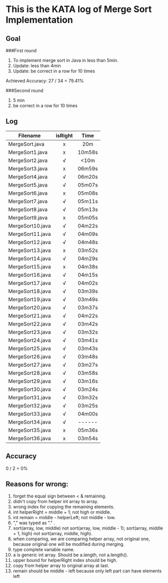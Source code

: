 # This is the KATA log of Merge Sort Implementation

## Goal  

###First round

1. To implement merge sort in Java in less than 5min.
2. Update: less than 4min
3. Update: be correct in a row for 10 times
  
Achieved
Accuracy: 27 / 34 = 79.41%

###Second round

1. 5 min
2. be correct in a row for 10 times 
  
## Log
  
| Filename           | isRight    | Time |
| ------------------ |:----------:|:----:|
| MergeSort.java     |x           |20m   |
| MergeSort1.java    |x           |10m58s|
| MergeSort2.java    |√           |<10m  |
| MergeSort3.java    |x           |06m59s|
| MergeSort4.java    |√           |06m20s|
| MergeSort5.java    |√           |05m07s|
| MergeSort6.java    |x           |05m08s|
| MergeSort7.java    |√           |05m11s|
| MergeSort8.java    |√           |05m13s|
| MergeSort9.java    |x           |05m05s|
| MergeSort10.java   |√           |04m22s|
| MergeSort11.java   |√           |04m09s|
| MergeSort12.java   |√           |04m48s|
| MergeSort13.java   |x           |03m52s|
| MergeSort14.java   |√           |04m29s|
| MergeSort15.java   |x           |04m38s|
| MergeSort16.java   |√           |04m15s|
| MergeSort17.java   |√           |04m02s|
| MergeSort18.java   |√           |03m39s|
| MergeSort19.java   |√           |03m49s|
| MergeSort20.java   |√           |03m37s|
| MergeSort21.java   |√           |04m22s|
| MergeSort22.java   |√           |03m42s|
| MergeSort23.java   |√           |03m32s|
| MergeSort24.java   |√           |03m41s|
| MergeSort25.java   |√           |03m43s|
| MergeSort26.java   |√           |03m48s|
| MergeSort27.java   |√           |03m27s|
| MergeSort28.java   |√           |03m58s|
| MergeSort29.java   |√           |03m16s|
| MergeSort30.java   |√           |03m24s|
| MergeSort31.java   |√           |03m32s|
| MergeSort32.java   |√           |03m25s|
| MergeSort33.java   |√           |04m00s|
| MergeSort34.java   |√           |------|
| MergeSort35.java   |x           |05m36s|
| MergeSort36.java   |x           |03m54s|
  
## Accuracy  
  
0 / 2 = 0%
  
## Reasons for wrong:  
  
1. forget the equal sign between < & remaining.
2. didn't copy from helper int array to array.
3. wrong index for copying the remaining elements.
4. int helperRight = middle + 1; not high or middle.
5. int remain = middle - helperLeft; not middle - low.
6. "," was typed as "." .
7. sort(array, low, middle) not sort(array, low, middle - 1); sort(array, middle + 1, high) not sort(array, middle, high).
8. when comparing, we are comparing helper array, not original one, because original one will be modified during merging.
9. type complete variable name.
10. a is generic int array. Should be a.length, not a.length().
11. upper bound for helperRight index should be high.
12. copy from helper array to original array at last.
13. remain should be middle - left because only left part can have elements left
  